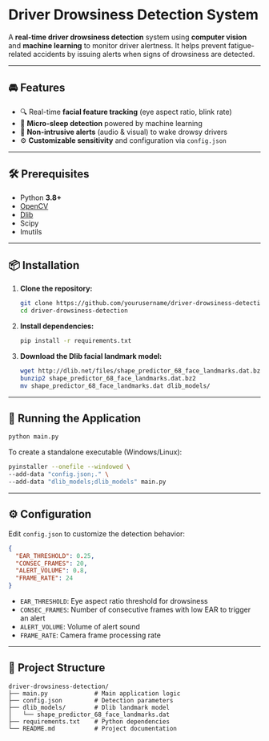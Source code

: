 # Driver Drowsiness Detection System

A **real-time driver drowsiness detection** system using **computer vision** and **machine learning** to monitor driver alertness. It helps prevent fatigue-related accidents by issuing alerts when signs of drowsiness are detected.

---

## 🚘 Features

- 🔍 Real-time **facial feature tracking** (eye aspect ratio, blink rate)
- 🧠 **Micro-sleep detection** powered by machine learning
- 🔔 **Non-intrusive alerts** (audio & visual) to wake drowsy drivers
- ⚙️ **Customizable sensitivity** and configuration via `config.json`

---

## 🛠️ Prerequisites

- Python **3.8+**
- [OpenCV](https://opencv.org/)
- [Dlib](http://dlib.net/)
- Scipy  
- Imutils

---

## 📦 Installation

1. **Clone the repository:**

   ```bash
   git clone https://github.com/yourusername/driver-drowsiness-detection.git
   cd driver-drowsiness-detection
   ```

2. **Install dependencies:**

   ```bash
   pip install -r requirements.txt
   ```

3. **Download the Dlib facial landmark model:**

   ```bash
   wget http://dlib.net/files/shape_predictor_68_face_landmarks.dat.bz2
   bunzip2 shape_predictor_68_face_landmarks.dat.bz2
   mv shape_predictor_68_face_landmarks.dat dlib_models/
   ```

---

## 🚀 Running the Application

```bash
python main.py
```

To create a standalone executable (Windows/Linux):

```bash
pyinstaller --onefile --windowed \
--add-data "config.json;." \
--add-data "dlib_models;dlib_models" main.py
```

---

## ⚙️ Configuration

Edit `config.json` to customize the detection behavior:

```json
{
  "EAR_THRESHOLD": 0.25,
  "CONSEC_FRAMES": 20,
  "ALERT_VOLUME": 0.8,
  "FRAME_RATE": 24
}
```

- `EAR_THRESHOLD`: Eye aspect ratio threshold for drowsiness
- `CONSEC_FRAMES`: Number of consecutive frames with low EAR to trigger an alert
- `ALERT_VOLUME`: Volume of alert sound
- `FRAME_RATE`: Camera frame processing rate

---

## 📁 Project Structure

```
driver-drowsiness-detection/
├── main.py             # Main application logic
├── config.json         # Detection parameters
├── dlib_models/        # Dlib landmark model
│   └── shape_predictor_68_face_landmarks.dat
├── requirements.txt    # Python dependencies
└── README.md           # Project documentation
```

